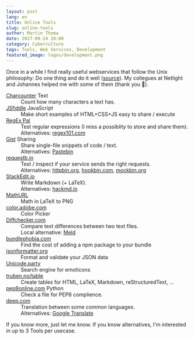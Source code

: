 ```yaml
---
layout: post
lang: en
title: Online Tools
slug: online-tools
author: Martin Thoma
date: 2017-09-24 20:00
category: Cyberculture
tags: Tools, Web Services, Development
featured_image: logos/development.png
---
```

Once in a while I find really useful webservices that follow the Unix
philosophy: Do one thing and do it well ([source](https://en.wikipedia.org/wiki/Unix_philosophy#Do_One_Thing_and_Do_It_Well)).
My collegues at Netlight and Johannes helped me with some of them (thank you
🙂).


<dl>
    <dt><a href="https://charcounter.com/en/">Charcounter</a> <span class="label label-default">Text</span></dt>
    <dd>Count how many characters a text has.</dd>
    <dt><a href="https://jsfiddle.net">JSfiddle</a> <span class="label label-default">JavaScript</span></dt>
    <dd>Make short examples of HTML+CSS+JS easy to share / execute</dd>
    <dt><a href="https://www.regexpal.com">RegEx Pal</a></dt>
    <dd>Test regular expressions (I miss a possiblity to store and share them).<br/>
        Alternatives: <a href="https://regex101.com/">regex101.com</a></dd>
    <dt><a href="https://gist.github.com/">Gist</a> <span class="label label-default">Sharing</span></dt>
    <dd>Share single-file snippets of code / text.<br/>
        Alternatives: <a href="https://pastebin.com">Pastebin</a></dd>
    <dt><a href="https://requestb.in/">requestb.in</a></dt>
    <dd>Test / inspect if your service sends the right requests.<br/>
        Alternatives: <a href="http://httpbin.org/">httpbin.org</a>, <a href="https://hookbin.com">hookbin.com</a>, <a href="http://mockbin.org">mockbin.org</a></dd>
    <dt><a href="https://stackedit.io/">StackEdit.io</a></dt>
    <dd>Write Markdown (+ LaTeX).<br/>
        Alternatives: <a href="https://hackmd.io/">hackmd.io</a></dd>
    <dt><a href="http://mathurl.com/">MathURL</a></dt>
    <dd>Math in LaTeX to PNG</dd>
    <dt><a href="https://color.adobe.com/">color.adobe.com</a></dt>
    <dd>Color Picker</dd>
    <dt><a href="https://www.diffchecker.com/">Diffchecker.com</a></dt>
    <dd>Compare text differences between two text files.<br/>
        Local alternative: <a href="http://meldmerge.org/">Meld</a></dd>
    <dt><a href="https://bundlephobia.com">bundlephobia.com</a></dt>
    <dd>Find the cost of adding a npm package to your bundle</dd>
    <dt><a href="https://jsonformatter.org/">jsonformatter.org</a></dt>
    <dd>Format and validate your JSON data</dd>
    <dt><a href="http://unicode.party">Unicode.party</a></dt>
    <dd>Search engine for emoticons</dd>
    <dt><a href="http://truben.no/table/">truben.no/table</a></dt>
    <dd>Create tables for HTML, LaTeX, Markdown, reStructuredText, ...</dd>
    <dt><a href="http://pep8online.com">pep8online.com</a> <span class="label label-default">Python</span></dt>
    <dd>Check a file for PEP8 complience.</dd>
    <dt><a href="https://www.deepl.com/translate">deep.com</a></dt>
    <dd>Translation between some common languages.<br/>
        Alternatives: <a href="https://translate.google.com/">Google Translate</a></dd>
</dl>

If you know more, just let me know. If you know alternatives, I'm interested in
up to 3 Tools per usecase.
